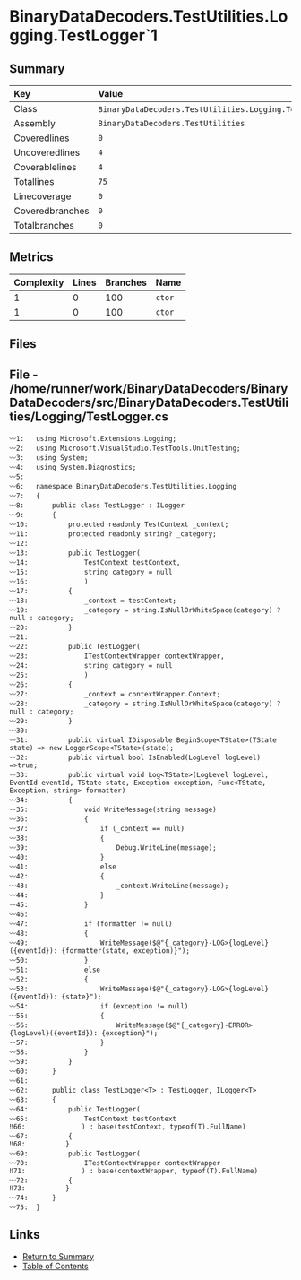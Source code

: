 ﻿# BinaryDataDecoders.TestUtilities.Logging.TestLogger`1

## Summary

| Key             | Value                                                   |
| :-------------- | :------------------------------------------------------ |
| Class           | `BinaryDataDecoders.TestUtilities.Logging.TestLogger`1` |
| Assembly        | `BinaryDataDecoders.TestUtilities`                      |
| Coveredlines    | `0`                                                     |
| Uncoveredlines  | `4`                                                     |
| Coverablelines  | `4`                                                     |
| Totallines      | `75`                                                    |
| Linecoverage    | `0`                                                     |
| Coveredbranches | `0`                                                     |
| Totalbranches   | `0`                                                     |

## Metrics

| Complexity | Lines | Branches | Name    |
| :--------- | :---- | :------- | :------ |
| 1          | 0     | 100      | `ctor`  |
| 1          | 0     | 100      | `ctor`  |

## Files

## File - /home/runner/work/BinaryDataDecoders/BinaryDataDecoders/src/BinaryDataDecoders.TestUtilities/Logging/TestLogger.cs

```CSharp
〰1:   using Microsoft.Extensions.Logging;
〰2:   using Microsoft.VisualStudio.TestTools.UnitTesting;
〰3:   using System;
〰4:   using System.Diagnostics;
〰5:   
〰6:   namespace BinaryDataDecoders.TestUtilities.Logging
〰7:   {
〰8:       public class TestLogger : ILogger
〰9:       {
〰10:          protected readonly TestContext _context;
〰11:          protected readonly string? _category;
〰12:  
〰13:          public TestLogger(
〰14:              TestContext testContext,
〰15:              string category = null
〰16:              )
〰17:          {
〰18:              _context = testContext;
〰19:              _category = string.IsNullOrWhiteSpace(category) ? null : category;
〰20:          }
〰21:  
〰22:          public TestLogger(
〰23:              ITestContextWrapper contextWrapper,
〰24:              string category = null
〰25:              )
〰26:          {
〰27:              _context = contextWrapper.Context;
〰28:              _category = string.IsNullOrWhiteSpace(category) ? null : category;
〰29:          }
〰30:  
〰31:          public virtual IDisposable BeginScope<TState>(TState state) => new LoggerScope<TState>(state);
〰32:          public virtual bool IsEnabled(LogLevel logLevel) =>true;
〰33:          public virtual void Log<TState>(LogLevel logLevel, EventId eventId, TState state, Exception exception, Func<TState, Exception, string> formatter)
〰34:          {
〰35:              void WriteMessage(string message)
〰36:              {
〰37:                  if (_context == null)
〰38:                  {
〰39:                      Debug.WriteLine(message);
〰40:                  }
〰41:                  else
〰42:                  {
〰43:                      _context.WriteLine(message);
〰44:                  }
〰45:              }
〰46:  
〰47:              if (formatter != null)
〰48:              {
〰49:                  WriteMessage($@"{_category}-LOG>{logLevel}({eventId}): {formatter(state, exception)}");
〰50:              }
〰51:              else
〰52:              {
〰53:                  WriteMessage($@"{_category}-LOG>{logLevel}({eventId}): {state}");
〰54:                  if (exception != null)
〰55:                  {
〰56:                      WriteMessage($@"{_category}-ERROR>{logLevel}({eventId}): {exception}");
〰57:                  }
〰58:              }
〰59:          }
〰60:      }
〰61:  
〰62:      public class TestLogger<T> : TestLogger, ILogger<T>
〰63:      {
〰64:          public TestLogger(
〰65:              TestContext testContext
‼66:              ) : base(testContext, typeof(T).FullName)
〰67:          {
‼68:          }
〰69:          public TestLogger(
〰70:              ITestContextWrapper contextWrapper
‼71:              ) : base(contextWrapper, typeof(T).FullName)
〰72:          {
‼73:          }
〰74:      }
〰75:  }
```

## Links

* [Return to Summary](Summary.md)
* [Table of Contents](../TOC.md)

